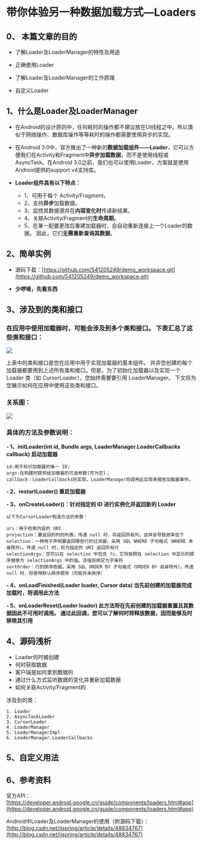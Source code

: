 # 带你体验另一种数据加载方式—Loaders



## 0、 本篇文章的目的

- 了解Loader及LoaderManager的特性及用途
        
- 正确使用Loader
        
- 了解Loader及LoaderManager的工作原理
        
- 自定义Loader

## 1、什么是Loader及LoaderManager

- 在Android的设计原则中，任何耗时的操作都不建议放在UI线程之中。所以类似于网络操作、数据库操作等等耗时的操作都需要使用异步的实现。

- 在Android 3.0中，官方推出了一种新的**数据加载组件——Loader**，它可以方便我们在Activity和Fragment中**异步加载数据**，而不是使用线程或AsyncTask。在Android 3.0之前，我们也可以使用Loader，方案就是使用Android提供的support v4支持库。

- **Loader组件具有以下特点：**
	
	- 1、可用于每个 Activity/Fragment。
	- 2、支持**异步**加载数据。
	- 3、监控其数据源并在**内容变化时**传递新结果。
	- 4、关联Activity/Fragment的**生命周期**。
	- 5、在某一配置更改后重建加载器时，会自动重新连接上一个Loader的数据。 因此，它们**无需重新查询其数据**。

## 2、简单实例
        
- 源码下载：[https://github.com/541205249/demo_workspace.git](https://github.com/541205249/demo_workspace.git)

- **少啰嗦，先看东西**
        
## 3、涉及到的类和接口

### 在应用中使用加载器时，可能会涉及到多个类和接口。 下表汇总了这些类和接口：

![](http://i.imgur.com/kBhyn5e.png)

上表中的类和接口是您在应用中用于实现加载器的基本组件。 并非您创建的每个加载器都要用到上述所有类和接口。但是，为了初始化加载器以及实现一个 Loader 类（如 CursorLoader），您始终需要要引用 LoaderManager。 下文将为您展示如何在应用中使用这些类和接口。

### 关系图：

![](http://i.imgur.com/hewuONu.png)

### **具体的方法及参数说明：**


**- 1、initLoader(int id, Bundle args, LoaderManager.LoaderCallbacks<D> callback) 启动加载器**
		
	id:用于标识加载器的唯一 ID;
	args:在构建时提供给加载器的可选参数(可为空)；
	callback：LoaderCallbacks的实现，LoaderManager将调用此实现来报告加载器事件。
	
**- 2、restartLoader()  重启加载器**

**- 3、onCreateLoader()：针对指定的 ID 进行实例化并返回新的 Loader**

	以下为CursorLoader构造方法的参数：

	uri：用于检索内容的 URI
	projection：要返回的列的列表。传递 null 时，将返回所有列，这样会导致效率低下
	selection：一种用于声明要返回哪些行的过滤器，采用 SQL WHERE 子句格式（WHERE 本身除外）。传递 null 时，将为指定的 URI 返回所有行
	selectionArgs：您可以在 selection 中包含 ?s，它将按照在 selection 中显示的顺序替换为 selectionArgs 中的值。该值将绑定为字串符
	sortOrder：行的排序依据，采用 SQL ORDER BY 子句格式（ORDER BY 自身除外）。传递 null 时，将使用默认排序顺序（可能并未排序）

**- 4、onLoadFinished(Loader<Cursor> loader, Cursor data) 当先前创建的加载器完成加载时，将调用此方法**

**- 5、onLoaderReset(Loader loader)  此方法将在先前创建的加载器重置且其数据因此不可用时调用。 通过此回调，您可以了解何时将释放数据，因而能够及时移除其引用**

## 4、源码浅析
- Loader何时被创建
- 何时获取数据
- 客户端是如何拿到数据的
- 通过什么方式监听数据的变化并重新加载数据
- 如何关联Activity/Fragment的



涉及到的类：

	1. Loader
	2. AsyncTaskLoader
	3. CursorLoader
	4. LoaderManager
	5. LoaderManagerImpl
	6. LoaderManager.LoaderCallbacks

## 5、自定义用法

## 6、参考资料
官方API：[https://developer.android.google.cn/guide/components/loaders.html#app](https://developer.android.google.cn/guide/components/loaders.html#app)

 Android中Loader及LoaderManager的使用（附源码下载）：[http://blog.csdn.net/iispring/article/details/48834767](http://blog.csdn.net/iispring/article/details/48834767)
